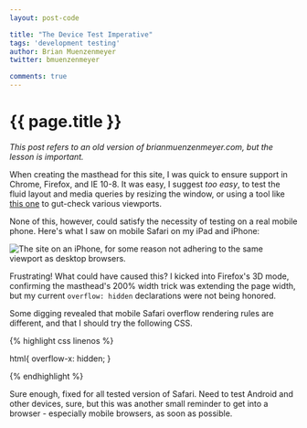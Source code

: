 ```yaml
---
layout: post-code

title: "The Device Test Imperative"
tags: 'development testing'
author: Brian Muenzenmeyer
twitter: bmuenzenmeyer

comments: true
---
```


{{ page.title }}
================

_This post refers to an old version of brianmuenzenmeyer.com, but the lesson is important._

When creating the masthead for this site, I was quick to ensure support in Chrome, Firefox, and IE 10-8. It was easy, I suggest _too easy_, to test the fluid layout and media queries by resizing the window, or using a tool like [this one](http://we-are-gurus.com/tools/responsive-design-tester.php) to gut-check various viewports. 

None of this, however, could satisfy the necessity of testing on a real mobile phone. Here's what I saw on mobile Safari on my iPad and iPhone:

![The site on an iPhone, for some reason not adhering to the same viewport as desktop browsers.](http://media.tumblr.com/44579688d0cc9ae1959c70298ceb0936/tumblr_inline_mxic1fWSEw1s7cfvn.png)

Frustrating! What could have caused this? I kicked into Firefox's 3D mode, confirming the masthead's 200% width trick was extending the page width, but my current `overflow: hidden` declarations were not being honored.

Some digging revealed that mobile Safari overflow rendering rules are different, and that I should try the following CSS.

{% highlight css linenos %}

html{
    overflow-x: hidden;
}

{% endhighlight %}

Sure enough, fixed for all tested version of Safari.  Need to test Android and other devices, sure, but this was another small reminder to get into a browser - especially mobile browsers, as soon as possible.